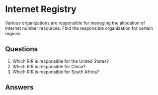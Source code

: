 # Internet Registry
Various organizations are responsible for managing the allocation of Internet number resources. Find the responsible organization for certain regions.

## Questions
1. Which RIR is responsible for the United States?
2. Which RIR is responsible for China?
3. Which RIR is responsible for South Africa?

## Answers
